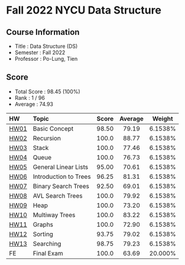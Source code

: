 # Fall 2022 NYCU Data Structure 

## Course Information
- Title : Data Structure (DS)
- Semester : Fall 2022
- Professor : Po-Lung, Tien

## Score
- Total Score : 98.45 (100%)
- Rank : 1 / 96
- Average : 74.93

|HW            |Topic                  |Score   |Average|Weight   |
|:-------------|:----------------------|:------:|:-----:|:-------:|
| [HW01](HW01) | Basic Concept         | 98.50  | 79.19 | 6.1538% |
| [HW02](HW02) | Recursion             | 100.0  | 88.77 | 6.1538% |
| [HW03](HW03) | Stack                 | 100.0  | 77.46 | 6.1538% |
| [HW04](HW04) | Queue                 | 100.0  | 76.73 | 6.1538% |
| [HW05](HW05) | General Linear Lists  | 95.00  | 70.61 | 6.1538% |
| [HW06](HW06) | Introduction to Trees | 96.25  | 81.31 | 6.1538% |
| [HW07](HW07) | Binary Search Trees   | 92.50  | 69.01 | 6.1538% |
| [HW08](HW08) | AVL Search Trees      | 100.0  | 79.92 | 6.1538% |
| [HW09](HW09) | Heap                  | 100.0  | 73.20 | 6.1538% |
| [HW10](HW10) | Multiway Trees        | 100.0  | 83.22 | 6.1538% |
| [HW11](HW11) | Graphs                | 100.0  | 72.90 | 6.1538% |
| [HW12](HW12) | Sorting               | 93.75  | 79.02 | 6.1538% |
| [HW13](HW13) | Searching             | 98.75  | 79.23 | 6.1538% |
| FE           | Final Exam            | 100.0  | 63.69 | 20.000% |


